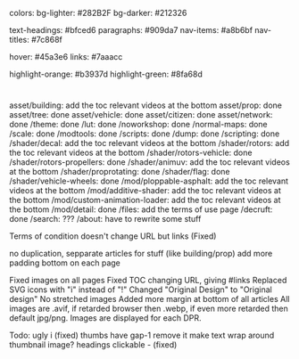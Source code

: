 colors:
bg-lighter: #282B2F
bg-darker: #212326

text-headings: #bfced6
paragraphs: #909da7
nav-items: #a8b6bf
nav-titles: #7c868f

hover: #45a3e6
links: #7aaacc

highlight-orange: #b3937d
highlight-green: #8fa68d

<h1 class="border-b-4 border-hit-gray-600 pb-8 text-4xl font-bold text-hit-gray-400"></h1>
<h2 class="border-b-2 border-hit-gray-600 mt-24 pb-8 text-4xl font-medium text-hit-gray-400"></h2>
<h3 class="mt-16 text-2xl text-hit-gray-400 font-semibold border-b border-hit-gray-500 pb-4"></h3>
<h4 class="text-xl text-hit-gray-400 font-medium border-b border-hit-gray-950 pb-4 mt-8 lg:mt-12"></h4>

asset/building: add the toc relevant videos at the bottom
asset/prop: done
asset/tree: done
asset/vehicle: done
asset/citizen: done
asset/network: done
/theme: done
/lut: done
/noworkshop: done
/normal-maps: done
/scale: done
/modtools: done
/scripts: done
/dump: done
/scripting: done
/shader/decal: add the toc relevant videos at the bottom
/shader/rotors: add the toc relevant videos at the bottom
/shader/rotors-vehicle: done
/shader/rotors-propellers: done
/shader/animuv: add the toc relevant videos at the bottom
/shader/proprotating: done
/shader/flag: done
/shader/vehicle-wheels: done
/mod/ploppable-asphalt: add the toc relevant videos at the bottom
/mod/additive-shader: add the toc relevant videos at the bottom
/mod/custom-animation-loader: add the toc relevant videos at the bottom
/mod/detail: done
/files: add the terms of use page
/decruft: done
/search: ???
/about: have to rewrite some stuff

Terms of condition doesn't change URL but links (Fixed)

no duplication, sepparate articles for stuff (like building/prop)
add more padding bottom on each page


Fixed images on all pages
Fixed TOC changing URL, giving #links
Replaced SVG icons with "i" instead of "!"
Changed "Original Design" to "Original design"
No stretched images
Added more margin at bottom of all articles
All images are .avif, if retarded browser then .webp, if even more retarded then default jpg/png. Images are displayed for each DPR.

Todo:
ugly i (fixed)
thumbs have gap-1 remove it
make text wrap around thumbnail image?
headings clickable - (fixed)
